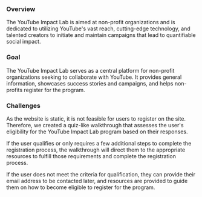 ### Overview

The YouTube Impact Lab is aimed at non-profit organizations and is dedicated to utilizing YouTube's vast reach, cutting-edge technology, and talented creators to initiate and maintain campaigns that lead to quantifiable social impact.

### Goal
The YouTube Impact Lab serves as a central platform for non-profit organizations seeking to collaborate with YouTube. It provides general information, showcases success stories and campaigns, and helps non-profits register for the program.

### Challenges

As the website is static, it is not feasible for users to register on the site. Therefore, we created a quiz-like walkthrough that assesses the user's eligibility for the YouTube Impact Lab program based on their responses.

If the user qualifies or only requires a few additional steps to complete the registration process, the walkthrough will direct them to the appropriate resources to fulfill those requirements and complete the registration process.

If the user does not meet the criteria for qualification, they can provide their email address to be contacted later, and resources are provided to guide them on how to become eligible to register for the program.